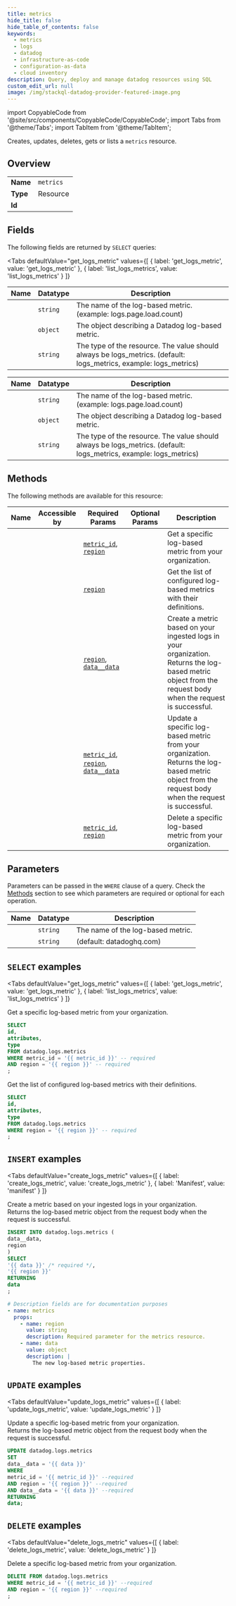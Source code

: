 ```yaml
--- 
title: metrics
hide_title: false
hide_table_of_contents: false
keywords:
  - metrics
  - logs
  - datadog
  - infrastructure-as-code
  - configuration-as-data
  - cloud inventory
description: Query, deploy and manage datadog resources using SQL
custom_edit_url: null
image: /img/stackql-datadog-provider-featured-image.png
---
```


import CopyableCode from '@site/src/components/CopyableCode/CopyableCode';
import Tabs from '@theme/Tabs';
import TabItem from '@theme/TabItem';

Creates, updates, deletes, gets or lists a <code>metrics</code> resource.

## Overview
<table><tbody>
<tr><td><b>Name</b></td><td><code>metrics</code></td></tr>
<tr><td><b>Type</b></td><td>Resource</td></tr>
<tr><td><b>Id</b></td><td><CopyableCode code="datadog.logs.metrics" /></td></tr>
</tbody></table>

## Fields

The following fields are returned by `SELECT` queries:

<Tabs
    defaultValue="get_logs_metric"
    values={[
        { label: 'get_logs_metric', value: 'get_logs_metric' },
        { label: 'list_logs_metrics', value: 'list_logs_metrics' }
    ]}
>
<TabItem value="get_logs_metric">

<table>
<thead>
    <tr>
    <th>Name</th>
    <th>Datatype</th>
    <th>Description</th>
    </tr>
</thead>
<tbody>
<tr>
    <td><CopyableCode code="id" /></td>
    <td><code>string</code></td>
    <td>The name of the log-based metric. (example: logs.page.load.count)</td>
</tr>
<tr>
    <td><CopyableCode code="attributes" /></td>
    <td><code>object</code></td>
    <td>The object describing a Datadog log-based metric.</td>
</tr>
<tr>
    <td><CopyableCode code="type" /></td>
    <td><code>string</code></td>
    <td>The type of the resource. The value should always be logs_metrics. (default: logs_metrics, example: logs_metrics)</td>
</tr>
</tbody>
</table>
</TabItem>
<TabItem value="list_logs_metrics">

<table>
<thead>
    <tr>
    <th>Name</th>
    <th>Datatype</th>
    <th>Description</th>
    </tr>
</thead>
<tbody>
<tr>
    <td><CopyableCode code="id" /></td>
    <td><code>string</code></td>
    <td>The name of the log-based metric. (example: logs.page.load.count)</td>
</tr>
<tr>
    <td><CopyableCode code="attributes" /></td>
    <td><code>object</code></td>
    <td>The object describing a Datadog log-based metric.</td>
</tr>
<tr>
    <td><CopyableCode code="type" /></td>
    <td><code>string</code></td>
    <td>The type of the resource. The value should always be logs_metrics. (default: logs_metrics, example: logs_metrics)</td>
</tr>
</tbody>
</table>
</TabItem>
</Tabs>

## Methods

The following methods are available for this resource:

<table>
<thead>
    <tr>
    <th>Name</th>
    <th>Accessible by</th>
    <th>Required Params</th>
    <th>Optional Params</th>
    <th>Description</th>
    </tr>
</thead>
<tbody>
<tr>
    <td><a href="#get_logs_metric"><CopyableCode code="get_logs_metric" /></a></td>
    <td><CopyableCode code="select" /></td>
    <td><a href="#parameter-metric_id"><code>metric_id</code></a>, <a href="#parameter-region"><code>region</code></a></td>
    <td></td>
    <td>Get a specific log-based metric from your organization.</td>
</tr>
<tr>
    <td><a href="#list_logs_metrics"><CopyableCode code="list_logs_metrics" /></a></td>
    <td><CopyableCode code="select" /></td>
    <td><a href="#parameter-region"><code>region</code></a></td>
    <td></td>
    <td>Get the list of configured log-based metrics with their definitions.</td>
</tr>
<tr>
    <td><a href="#create_logs_metric"><CopyableCode code="create_logs_metric" /></a></td>
    <td><CopyableCode code="insert" /></td>
    <td><a href="#parameter-region"><code>region</code></a>, <a href="#parameter-data__data"><code>data__data</code></a></td>
    <td></td>
    <td>Create a metric based on your ingested logs in your organization.<br />Returns the log-based metric object from the request body when the request is successful.</td>
</tr>
<tr>
    <td><a href="#update_logs_metric"><CopyableCode code="update_logs_metric" /></a></td>
    <td><CopyableCode code="update" /></td>
    <td><a href="#parameter-metric_id"><code>metric_id</code></a>, <a href="#parameter-region"><code>region</code></a>, <a href="#parameter-data__data"><code>data__data</code></a></td>
    <td></td>
    <td>Update a specific log-based metric from your organization.<br />Returns the log-based metric object from the request body when the request is successful.</td>
</tr>
<tr>
    <td><a href="#delete_logs_metric"><CopyableCode code="delete_logs_metric" /></a></td>
    <td><CopyableCode code="delete" /></td>
    <td><a href="#parameter-metric_id"><code>metric_id</code></a>, <a href="#parameter-region"><code>region</code></a></td>
    <td></td>
    <td>Delete a specific log-based metric from your organization.</td>
</tr>
</tbody>
</table>

## Parameters

Parameters can be passed in the `WHERE` clause of a query. Check the [Methods](#methods) section to see which parameters are required or optional for each operation.

<table>
<thead>
    <tr>
    <th>Name</th>
    <th>Datatype</th>
    <th>Description</th>
    </tr>
</thead>
<tbody>
<tr id="parameter-metric_id">
    <td><CopyableCode code="metric_id" /></td>
    <td><code>string</code></td>
    <td>The name of the log-based metric.</td>
</tr>
<tr id="parameter-region">
    <td><CopyableCode code="region" /></td>
    <td><code>string</code></td>
    <td>(default: datadoghq.com)</td>
</tr>
</tbody>
</table>

## `SELECT` examples

<Tabs
    defaultValue="get_logs_metric"
    values={[
        { label: 'get_logs_metric', value: 'get_logs_metric' },
        { label: 'list_logs_metrics', value: 'list_logs_metrics' }
    ]}
>
<TabItem value="get_logs_metric">

Get a specific log-based metric from your organization.

```sql
SELECT
id,
attributes,
type
FROM datadog.logs.metrics
WHERE metric_id = '{{ metric_id }}' -- required
AND region = '{{ region }}' -- required
;
```
</TabItem>
<TabItem value="list_logs_metrics">

Get the list of configured log-based metrics with their definitions.

```sql
SELECT
id,
attributes,
type
FROM datadog.logs.metrics
WHERE region = '{{ region }}' -- required
;
```
</TabItem>
</Tabs>


## `INSERT` examples

<Tabs
    defaultValue="create_logs_metric"
    values={[
        { label: 'create_logs_metric', value: 'create_logs_metric' },
        { label: 'Manifest', value: 'manifest' }
    ]}
>
<TabItem value="create_logs_metric">

Create a metric based on your ingested logs in your organization.<br />Returns the log-based metric object from the request body when the request is successful.

```sql
INSERT INTO datadog.logs.metrics (
data__data,
region
)
SELECT 
'{{ data }}' /* required */,
'{{ region }}'
RETURNING
data
;
```
</TabItem>
<TabItem value="manifest">

```yaml
# Description fields are for documentation purposes
- name: metrics
  props:
    - name: region
      value: string
      description: Required parameter for the metrics resource.
    - name: data
      value: object
      description: |
        The new log-based metric properties.
```
</TabItem>
</Tabs>


## `UPDATE` examples

<Tabs
    defaultValue="update_logs_metric"
    values={[
        { label: 'update_logs_metric', value: 'update_logs_metric' }
    ]}
>
<TabItem value="update_logs_metric">

Update a specific log-based metric from your organization.<br />Returns the log-based metric object from the request body when the request is successful.

```sql
UPDATE datadog.logs.metrics
SET 
data__data = '{{ data }}'
WHERE 
metric_id = '{{ metric_id }}' --required
AND region = '{{ region }}' --required
AND data__data = '{{ data }}' --required
RETURNING
data;
```
</TabItem>
</Tabs>


## `DELETE` examples

<Tabs
    defaultValue="delete_logs_metric"
    values={[
        { label: 'delete_logs_metric', value: 'delete_logs_metric' }
    ]}
>
<TabItem value="delete_logs_metric">

Delete a specific log-based metric from your organization.

```sql
DELETE FROM datadog.logs.metrics
WHERE metric_id = '{{ metric_id }}' --required
AND region = '{{ region }}' --required
;
```
</TabItem>
</Tabs>

